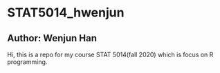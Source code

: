 # STAT5014_hwenjun
## Author: Wenjun Han

Hi, this is a repo for my course STAT 5014(fall 2020) which is focus on R programming. 
